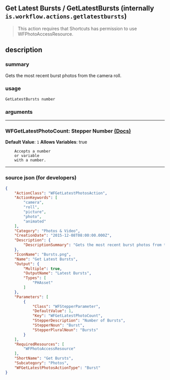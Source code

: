 
## Get Latest Bursts / GetLatestBursts (internally `is.workflow.actions.getlatestbursts`)

> This action requires that Shortcuts has permission to use WFPhotoAccessResource.


## description

### summary

Gets the most recent burst photos from the camera roll.


### usage
```
GetLatestBursts number
```

### arguments

---

### WFGetLatestPhotoCount: Stepper Number [(Docs)](https://pfgithub.github.io/shortcutslang/gettingstarted#stepper-number-fields)
**Default Value**: `1`
**Allows Variables**: true



		Accepts a number 
		or variable
		with a number.

---

### source json (for developers)

```json
{
	"ActionClass": "WFGetLatestPhotosAction",
	"ActionKeywords": [
		"camera",
		"roll",
		"picture",
		"photo",
		"animated"
	],
	"Category": "Photos & Video",
	"CreationDate": "2015-12-08T08:00:00.000Z",
	"Description": {
		"DescriptionSummary": "Gets the most recent burst photos from the camera roll."
	},
	"IconName": "Bursts.png",
	"Name": "Get Latest Bursts",
	"Output": {
		"Multiple": true,
		"OutputName": "Latest Bursts",
		"Types": [
			"PHAsset"
		]
	},
	"Parameters": [
		{
			"Class": "WFStepperParameter",
			"DefaultValue": 1,
			"Key": "WFGetLatestPhotoCount",
			"StepperDescription": "Number of Bursts",
			"StepperNoun": "Burst",
			"StepperPluralNoun": "Bursts"
		}
	],
	"RequiredResources": [
		"WFPhotoAccessResource"
	],
	"ShortName": "Get Bursts",
	"Subcategory": "Photos",
	"WFGetLatestPhotosActionType": "Burst"
}
```
